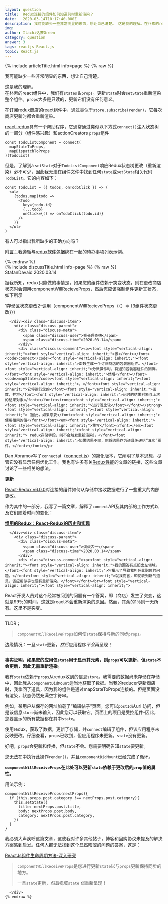 ```yaml
---
layout: question
title:  Redux连接的组件如何知道何时重新渲染？
date:   2020-03-14T10:17:40.000Z
description: 我可能缺少一些非常明显的东西，想让自己清楚。 这是我的理解。在朴素的react组件中，我们有states＆props。更新state时会setSta...
img: 
author: Itachi达蒙Green
category: question
answer: 3
tags: reactjs React.js
topic: React.js
---
```

<div class="article-root">
  <div class="article">
    {% include articleTitle.html info=page %}
    {% raw %}
    <div class="article-content"><p><font style="vertical-align: inherit;"><font style="vertical-align: inherit;">我可能缺少一些非常明显的东西，想让自己清楚。 </font></font></p>

<p><font style="vertical-align: inherit;"><font style="vertical-align: inherit;">这是我的理解。</font></font><br><font style="vertical-align: inherit;"><font style="vertical-align: inherit;">
在朴素的react组件中，我们有</font></font><code>states</code><font style="vertical-align: inherit;"><font style="vertical-align: inherit;">＆</font></font><code>props</code><font style="vertical-align: inherit;"><font style="vertical-align: inherit;">。</font><font style="vertical-align: inherit;">更新</font></font><code>state</code><font style="vertical-align: inherit;"><font style="vertical-align: inherit;">时会</font></font><code>setState</code><font style="vertical-align: inherit;"><font style="vertical-align: inherit;">重新渲染整个组件。</font></font><code>props</code><font style="vertical-align: inherit;"><font style="vertical-align: inherit;">大多是只读的，更新它们没有任何意义。</font></font></p>

<p><font style="vertical-align: inherit;"><font style="vertical-align: inherit;">在订阅redux商店的react组件中，通过类似于</font></font><code>store.subscribe(render)</code><font style="vertical-align: inherit;"><font style="vertical-align: inherit;">，它每次商店更新时都会重新渲染。</font></font></p>

<p><a href="http://google.com" rel="noreferrer"><font style="vertical-align: inherit;"><font style="vertical-align: inherit;">react-redux</font></font></a><font style="vertical-align: inherit;"><font style="vertical-align: inherit;">具有一个帮助</font><font style="vertical-align: inherit;">程序，它通常通过类似以下方式</font></font><code>connect()</code><font style="vertical-align: inherit;"><font style="vertical-align: inherit;">注入状态树的一部分（组件感兴趣）和actionCreators </font></font><code>props</code><font style="vertical-align: inherit;"><font style="vertical-align: inherit;">组件</font></font></p>

<pre class="lang-js prettyprint-override"><code>const TodoListComponent = connect(<font></font>
  mapStateToProps,<font></font>
  mapDispatchToProps<font></font>
)(TodoList)<font></font>
</code></pre>

<p><font style="vertical-align: inherit;"><font style="vertical-align: inherit;">但是，了解到a </font></font><code>setState</code><font style="vertical-align: inherit;"><font style="vertical-align: inherit;">对于</font></font><code>TodoListComponent</code><font style="vertical-align: inherit;"><font style="vertical-align: inherit;">响应Redux状态树更改（重新渲染）</font><font style="vertical-align: inherit;">必不可少</font><font style="vertical-align: inherit;">，因此我无法</font><font style="vertical-align: inherit;">在</font><font style="vertical-align: inherit;">组件文件中</font><font style="vertical-align: inherit;">找到任何</font></font><code>state</code><font style="vertical-align: inherit;"><font style="vertical-align: inherit;">或</font></font><code>setState</code><font style="vertical-align: inherit;"><font style="vertical-align: inherit;">相关代码</font></font><code>TodoList</code><font style="vertical-align: inherit;"><font style="vertical-align: inherit;">。</font><font style="vertical-align: inherit;">它的内容如下：</font></font></p>

<pre class="lang-js prettyprint-override"><code>const TodoList = ({ todos, onTodoClick }) =&gt; (<font></font>
  &lt;ul&gt;<font></font>
    {todos.map(todo =&gt;<font></font>
      &lt;Todo<font></font>
        key={todo.id}<font></font>
        {...todo}<font></font>
        onClick={() =&gt; onTodoClick(todo.id)}<font></font>
      /&gt;<font></font>
    )}<font></font>
  &lt;/ul&gt;<font></font>
)<font></font>
</code></pre>

<p><font style="vertical-align: inherit;"><font style="vertical-align: inherit;">有人可以指出我所缺少的正确方向吗？</font></font></p>

<p><font style="vertical-align: inherit;"><font style="vertical-align: inherit;">附</font></font><a href="https://github.com/reactjs/redux/tree/master/examples/todos/src/containers" rel="noreferrer"><font style="vertical-align: inherit;"><font style="vertical-align: inherit;">言：</font></font></a><font style="vertical-align: inherit;"><font style="vertical-align: inherit;">我遵循与</font><a href="https://github.com/reactjs/redux/tree/master/examples/todos/src/containers" rel="noreferrer"><font style="vertical-align: inherit;">redux软件包</font></a><font style="vertical-align: inherit;">捆绑在一起的待办事项列表示例</font><font style="vertical-align: inherit;">。</font></font></p></div>
    {% endraw %}
  </div>

  <div class="discuss-wrapper">
    {% include discussTitle.html info=page %}
    {% raw %}
    <div class="discuss-item">
        <div class="discuss-parent">
          <div class="discuss-meta">
            <span class="discuss-user">StafanDavaid</span>
            <span class="discuss-time">2020.03.14</span>
          </div>
          <div class="discuss-comment"><p><font style="vertical-align: inherit;"><font style="vertical-align: inherit;">据我所知，redux只能做的事情是，如果您的组件依赖于突变状态，则在更改商店状态时会调用componentWillRecieveProps，然后您应该强制组件更新其状态，如下所示</font></font></p>

<p><font style="vertical-align: inherit;"><font style="vertical-align: inherit;">1存储区状态更改2-调用（componentWillRecieveProps（（）=&gt; {3组件状态更改}））</font></font></p></div>
        </div>
        
      </div><div class="discuss-item">
        <div class="discuss-parent">
          <div class="discuss-meta">
            <span class="discuss-user">番长理查德</span>
            <span class="discuss-time">2020.03.14</span>
          </div>
          <div class="discuss-comment"><p><font style="vertical-align: inherit;"><font style="vertical-align: inherit;">该</font></font><code>connect</code><font style="vertical-align: inherit;"><font style="vertical-align: inherit;">函数生成一个订阅商店的包装器组件。</font><font style="vertical-align: inherit;">分派操作时，将通知包装器组件的回调。</font><font style="vertical-align: inherit;">然后</font></font><code>mapState</code><font style="vertical-align: inherit;"><font style="vertical-align: inherit;">，</font><font style="vertical-align: inherit;">它将运行您的</font><font style="vertical-align: inherit;">函数，并将</font><font style="vertical-align: inherit;">此时的结果对象与上次的结果对象</font></font><strong><font style="vertical-align: inherit;"><font style="vertical-align: inherit;">进行浅比较</font></font></strong><font style="vertical-align: inherit;"><font style="vertical-align: inherit;">（因此，如果您要</font><font style="vertical-align: inherit;">使用相同的值</font></font><em><font style="vertical-align: inherit;"><font style="vertical-align: inherit;">重写</font></font></em><font style="vertical-align: inherit;"><font style="vertical-align: inherit;"> redux存储字段，则不会触发重新渲染）。</font><font style="vertical-align: inherit;">如果结果不同，则将结果作为道具传递给“真实”组件。</font></font></p>

<p><font style="vertical-align: inherit;"><font style="vertical-align: inherit;">Dan Abramov写了</font></font><code>connect</code><font style="vertical-align: inherit;"><font style="vertical-align: inherit;">at（</font></font><a href="https://gist.github.com/gaearon/1d19088790e70ac32ea636c025ba424e" rel="noreferrer"><font style="vertical-align: inherit;"><font style="vertical-align: inherit;">connect.js</font></font></a><font style="vertical-align: inherit;"><font style="vertical-align: inherit;">）的</font><font style="vertical-align: inherit;">简化版本，</font><font style="vertical-align: inherit;">它阐明了基本思想，尽管它没有显示任何优化工作。</font><font style="vertical-align: inherit;">我也有许多有关</font></font><a href="https://github.com/markerikson/react-redux-links/blob/master/react-performance.md#redux-performance" rel="noreferrer"><font style="vertical-align: inherit;"><font style="vertical-align: inherit;">Redux性能</font></font></a><font style="vertical-align: inherit;"><font style="vertical-align: inherit;">的文章的链接，这些文章</font><font style="vertical-align: inherit;">讨论了一些相关的想法。</font></font></p>

<p><strong><font style="vertical-align: inherit;"><font style="vertical-align: inherit;">更新</font></font></strong></p>

<p><a href="https://github.com/reduxjs/react-redux/releases/tag/v6.0.0" rel="noreferrer"><font style="vertical-align: inherit;"><font style="vertical-align: inherit;">React-Redux v6.0.0</font></font></a><font style="vertical-align: inherit;"><font style="vertical-align: inherit;">对连接的组件如何从存储中接收数据进行了一些重大的内部更改。</font></font></p>

<p><font style="vertical-align: inherit;"><font style="vertical-align: inherit;">作为其中的一部分，我写了一篇文章，解释了</font></font><code>connect</code><font style="vertical-align: inherit;"><font style="vertical-align: inherit;">API及其内部的工作方式以及它们随着时间的变化：</font></font></p>

<p><strong><a href="https://blog.isquaredsoftware.com/2018/11/react-redux-history-implementation/" rel="noreferrer"><font style="vertical-align: inherit;"><font style="vertical-align: inherit;">惯用的Redux：React-Redux的历史和实现</font></font></a></strong></p></div>
        </div>
        
      </div><div class="discuss-item">
        <div class="discuss-parent">
          <div class="discuss-meta">
            <span class="discuss-user">蛋蛋古一</span>
            <span class="discuss-time">2020.03.14</span>
          </div>
          <div class="discuss-comment"><p><font style="vertical-align: inherit;"><font style="vertical-align: inherit;">我的回答有点超出左领域。</font><font style="vertical-align: inherit;">它揭示了导致我担任此职位的问题。</font><font style="vertical-align: inherit;">就我而言，即使收到新的道具，该应用似乎也没有重新渲染。</font></font><br><font style="vertical-align: inherit;"><font style="vertical-align: inherit;">
React开发人员对这个经常被问到的问题有一个答案，即（商店）发生了突变，这就是99％的时间，这就是react不会重新渲染的原因。</font><font style="vertical-align: inherit;">然而，其余的1％则一无所有。</font><font style="vertical-align: inherit;">这里不是突变。</font></font></p>

<hr>

<p><font style="vertical-align: inherit;"><font style="vertical-align: inherit;">TLDR；</font></font></p>

<blockquote>
  <p><code>componentWillReceiveProps</code><font style="vertical-align: inherit;"><font style="vertical-align: inherit;">如何使</font></font><code>state</code><font style="vertical-align: inherit;"><font style="vertical-align: inherit;">保持与新的同步</font></font><code>props</code><font style="vertical-align: inherit;"><font style="vertical-align: inherit;">。</font></font></p>
</blockquote>

<p><font style="vertical-align: inherit;"><font style="vertical-align: inherit;">边缘情况：一旦</font></font><code>state</code><font style="vertical-align: inherit;"><font style="vertical-align: inherit;">更新，</font></font><em><font style="vertical-align: inherit;"><font style="vertical-align: inherit;">然后</font></font></em><font style="vertical-align: inherit;"><font style="vertical-align: inherit;">应用程序</font></font><em><font style="vertical-align: inherit;"><font style="vertical-align: inherit;">不会</font></font></em><font style="vertical-align: inherit;"><font style="vertical-align: inherit;">再呈现！</font></font></p>

<hr>

<p><strong><font style="vertical-align: inherit;"><font style="vertical-align: inherit;">事实证明，如果您的应用仅</font></font><code>state</code><font style="vertical-align: inherit;"><font style="vertical-align: inherit;">用于显示其元素，则</font></font><code>props</code><font style="vertical-align: inherit;"><font style="vertical-align: inherit;">可以更新，但</font></font><code>state</code><font style="vertical-align: inherit;"><font style="vertical-align: inherit;">不会</font><font style="vertical-align: inherit;">更新</font><font style="vertical-align: inherit;">，因此无需重新渲染。</font></font></strong></p>

<p><font style="vertical-align: inherit;"><font style="vertical-align: inherit;">我有</font></font><code>state</code><font style="vertical-align: inherit;"><font style="vertical-align: inherit;">依赖于</font></font><code>props</code><font style="vertical-align: inherit;"><font style="vertical-align: inherit;">从redux收到的信息</font></font><code>store</code><font style="vertical-align: inherit;"><font style="vertical-align: inherit;">。</font><font style="vertical-align: inherit;">我需要的数据尚未存储在存储中，因此我从</font></font><code>componentDidMount</code><font style="vertical-align: inherit;"><font style="vertical-align: inherit;">适当地</font><font style="vertical-align: inherit;">获取了数据</font><font style="vertical-align: inherit;">。</font><font style="vertical-align: inherit;">当我的reducer更新商店时，我拿回了道具，因为我的组件是通过mapStateToProps连接的。</font><font style="vertical-align: inherit;">但是页面没有渲染，状态仍然充满空字符串。</font></font></p>

<p><font style="vertical-align: inherit;"><font style="vertical-align: inherit;">例如，某用户从保存的网址加载了“编辑帖子”页面。</font><font style="vertical-align: inherit;">您可以</font></font><code>postId</code><font style="vertical-align: inherit;"><font style="vertical-align: inherit;">从url </font><font style="vertical-align: inherit;">访问</font><font style="vertical-align: inherit;">，但是该信息</font></font><code>store</code><font style="vertical-align: inherit;"><font style="vertical-align: inherit;">尚未输入，因此您可以获取它。</font><font style="vertical-align: inherit;">页面上的项目是受控组件-因此，您要显示的所有数据都在其中</font></font><code>state</code><font style="vertical-align: inherit;"><font style="vertical-align: inherit;">。</font></font></p>

<p><font style="vertical-align: inherit;"><font style="vertical-align: inherit;">使用redux，获取了数据，更新了存储，并</font></font><code>connect</code><font style="vertical-align: inherit;"><font style="vertical-align: inherit;">编辑</font><font style="vertical-align: inherit;">了组件</font><font style="vertical-align: inherit;">，但该应用程序未反映更改。</font><font style="vertical-align: inherit;">仔细查看，</font></font><code>props</code><font style="vertical-align: inherit;"><font style="vertical-align: inherit;">已收到，但应用程序未更新。</font></font><code>state</code><font style="vertical-align: inherit;"><font style="vertical-align: inherit;">没有更新。</font></font></p>

<p><font style="vertical-align: inherit;"><font style="vertical-align: inherit;">好吧，</font></font><code>props</code><font style="vertical-align: inherit;"><font style="vertical-align: inherit;">会更新和传播，但</font></font><code>state</code><font style="vertical-align: inherit;"><font style="vertical-align: inherit;">不会。</font><font style="vertical-align: inherit;">您需要明确告知</font></font><code>state</code><font style="vertical-align: inherit;"><font style="vertical-align: inherit;">要更新。  </font></font></p>

<p><font style="vertical-align: inherit;"><font style="vertical-align: inherit;">您无法在中执行此操作</font></font><code>render()</code><font style="vertical-align: inherit;"><font style="vertical-align: inherit;">，并且</font></font><code>componentDidMount</code><font style="vertical-align: inherit;"><font style="vertical-align: inherit;">已经完成了循环。</font></font></p>

<p><strong><code>componentWillReceiveProps</code><font style="vertical-align: inherit;"><font style="vertical-align: inherit;">在此处可以更新</font></font><code>state</code><font style="vertical-align: inherit;"><font style="vertical-align: inherit;">依赖于更改后的</font></font><code>prop</code><font style="vertical-align: inherit;"><font style="vertical-align: inherit;">值的</font><font style="vertical-align: inherit;">属性</font><font style="vertical-align: inherit;">。</font></font></strong></p>

<p><font style="vertical-align: inherit;"><font style="vertical-align: inherit;">用法示例：</font></font></p>

<pre><code>componentWillReceiveProps(nextProps){<font></font>
  if (this.props.post.category !== nextProps.post.category){<font></font>
    this.setState({<font></font>
      title: nextProps.post.title,<font></font>
      body: nextProps.post.body,<font></font>
      category: nextProps.post.category,<font></font>
    })<font></font>
  }      <font></font>
}<font></font>
</code></pre>

<p><font style="vertical-align: inherit;"><font style="vertical-align: inherit;">我必须大声疾呼这篇文章，这使我对许多其他帖子，博客和回购协议未提及的解决方案感到启发。</font><font style="vertical-align: inherit;">任何人都无法找到这个显然晦涩的问题的答案，这是：</font></font></p>

<p><a href="https://hackernoon.com/reactjs-component-lifecycle-methods-a-deep-dive-38275d9d13c0" rel="noreferrer"><font style="vertical-align: inherit;"><font style="vertical-align: inherit;">ReactJs组件生命周期方法-深入研究</font></font></a></p>

<blockquote>
  <p><code>componentWillReceiveProps</code><font style="vertical-align: inherit;"><font style="vertical-align: inherit;">是您进行更新</font></font><code>state</code><font style="vertical-align: inherit;"><font style="vertical-align: inherit;">以与</font></font><code>props</code><font style="vertical-align: inherit;"><font style="vertical-align: inherit;">更新</font><font style="vertical-align: inherit;">保持同步的地方</font><font style="vertical-align: inherit;">。</font></font></p>
  
  <p><font style="vertical-align: inherit;"><font style="vertical-align: inherit;">一旦</font></font><code>state</code><font style="vertical-align: inherit;"><font style="vertical-align: inherit;">更新，</font></font><em><font style="vertical-align: inherit;"><font style="vertical-align: inherit;">然后</font></font></em><font style="vertical-align: inherit;"><font style="vertical-align: inherit;">视域</font></font><code>state</code> <em><font style="vertical-align: inherit;"><font style="vertical-align: inherit;">做</font></font></em><font style="vertical-align: inherit;"><font style="vertical-align: inherit;">重新呈现！</font></font></p>
</blockquote></div>
        </div>
        
      </div>
    {% endraw %}
  </div>
<div>
